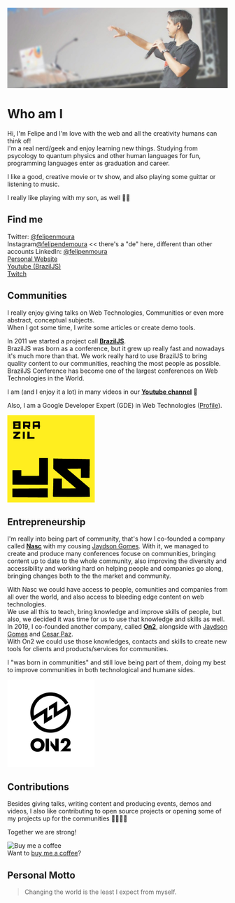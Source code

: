 ![About Felipe N. Moura](https://github.com/felipenmoura/felipenmoura/blob/master/me-speaking-header.jpg?raw=true)

# Who am I

Hi, I'm Felipe and I'm love with the web and all the creativity humans can think of!  
I'm a real nerd/geek and enjoy learning new things. Studying from psycology to quantum physics and other human languages for fun, programming languages enter as graduation and career.  

I like a good, creative movie or tv show, and also playing some guittar or listening to music.

I really like playing with my son, as well 🧸🎈

## Find me

Twitter: [@felipenmoura](https://twitter.com/felipenmoura)  
Instagram[@felipendemoura](https://www.instagram.com/felipendemoura)  << there's a "de" here, different than other accounts
LinkedIn: [@felipenmoura](https://linkedin.com/in/felipenmoura)  
[Personal Website](https://felipenmoura.com/)  
[Youtube (BrazilJS)](https://youtube.com/braziljs)  
[Twitch](https://www.twitch.tv/felipenmoura/about)

## Communities

I really enjoy giving talks on Web Technologies, Communities or even more abstract, conceptual subjects.  
When I got some time, I write some articles or create demo tools.  

In 2011 we started a project call [**BrazilJS**](https://braziljs.org/).  
BrazilJS was born as a conference, but it grew up really fast and nowadays it's much more than that. We work really hard to use BrazilJS to bring quality content to our communities, reaching the most people as possible.  
BrazilJS Conference has become one of the largest conferences on Web Technologies in the World.

I am (and I enjoy it a lot) in many videos in our [**Youtube channel**](https://youtube.com/braziljs) 🙂

Also, I am a Google Developer Expert (GDE) in Web Technologies ([Profile](https://developers.google.com/community/experts/directory/profile/profile-felipe_nascimento_de_moura)).

<img src="https://github.com/felipenmoura/felipenmoura/blob/master/braziljs-logo.png?raw=true" width="200" alt="BrazilJS's logo" />

## Entrepreneurship

I'm really into being part of community, that's how I co-founded a company called [**Nasc**](https://github.com/NascHQ) with my cousing [Jaydson Gomes](https://jaydson.com/). With it, we managed to create and produce many conferences focuse on communities, bringing content up to date to the whole community, also improving the diversity and accessibility and working hard on helping people and companies go along, bringing changes both to the the market and community.

With Nasc we could have access to people, comunities and companies from all over the world, and also access to bleeding edge content on web technologies.  
We use all this to teach, bring knowledge and improve skills of people, but also, we decided it was time for us to use that knowledge and skills as well.
In 2019, I co-founded another company, called [**On2**](http://github.com/on2-dev/), alongside with [Jaydson Gomes](https://jaydson.com/) and [Cesar Paz](https://www.linkedin.com/in/cesarpazdex/).  
With On2 we could use those knowledges, contacts and skills to create new tools for clients and products/services for communities.

I "was born in communities" and still love being part of them, doing my best to improve communities in both technological and humane sides.

<img src="https://github.com/felipenmoura/felipenmoura/blob/master/on2-logo.png?raw=true" width="200" alt="On2 logo" />

## Contributions

Besides giving talks, writing content and producing events, demos and videos, I also like contributing to open source projects or opening some of my projects up for the communities 💪🏼🙂🍻

Together we are strong!

![Buy me a coffee](https://www.buymeacoffee.com/assets/img/bmc-meta-new/favicon-bg-96x96.png)  
Want to [buy me a coffee](https://www.buymeacoffee.com/1xPnuAU)?

## Personal Motto

> Changing the world is the least I expect from myself.


